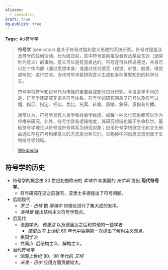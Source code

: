 ```yaml
---
aliases:
  - semiotics
draft: true
dg-publish: true
---
```

**Tags**:: #t/符号学 

> **符号学** (semiotics) 是关于符号过程和意义形成的系统研究。符号过程是涉及符号的任何活动、行为或过程，其中符号是向接受者传达某些东西（通常称为意义）的事物。意义可以是有意表达的。符号还可以传递感觉，并且可以在个体内部（通过思想本身）或通过任何感官（视觉、听觉、触觉、嗅觉或味觉）进行交流。当代符号学是研究意义生成和各种类型知识的科学分支。
>
> 符号学将符号和记号作为传播的重要组成部分进行研究。与语言学不同的是，符号学还研究非语言符号体系。符号学的研究涵盖了符号以及符号过程、指示、指定、相似、类比、托寓、转喻、隐喻、象征、意指和传播。
>
> 通常认为，符号学具有人类学和社会学维度，如每一种文化现象都可以作为传播来研究。此外，符号学具有逻辑维度，其研究领域也属于生命科学。基础符号学理论以符号或符号体系为研究对象；应用符号学根据文化和文化制品通过存在符号构建意义的方式来分析它们。生物体中的信息交流则属于生物符号学领域。
>
> [Wikipedia](https://en.wikipedia.org/wiki/Semiotics)

## 符号学的历史

- 符号学的概念由 20 世纪初由欧洲的 *索绪尔* 和美国的 *皮尔斯* 提出 **现代符号学**。
	- 符号研究在这之前就有，亚里士多德提出了符号问题。
- 后期现代
	- *罗兰 - 巴特* 把 *索绪尔* 的理论进行了集大成的发挥。
	- *洛特曼* 提出结构主义符号学观点。
- 后现代
	- 法国学派，*德里达* 以及德里达之后和其他的一些学者
		- *德里达* 在上世纪 60 年代中后期第一次提出了解构主义观点。
	- 美国学派
	- 共同点: 后结构主义、解构主义。
- 当代符号学
	- 渊源上世纪 80、90 年代的 *艾柯*
	- *米克 - 巴尔* 应用方面贡献较大。
